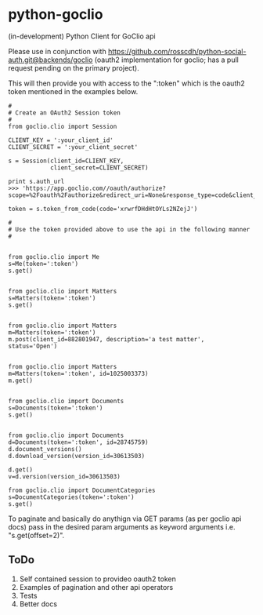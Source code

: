 python-goclio
=============

(in-development) Python Client for GoClio api

Please use in conjunction with https://github.com/rosscdh/python-social-auth.git@backends/goclio (oauth2 implementation for goclio; has a pull request pending on the primary project).

This will then provide you with access to the ":token" which is the oauth2 token mentioned in the examples below.

```
#
# Create an OAuth2 Session token
#
from goclio.clio import Session

CLIENT_KEY = ':your_client_id'
CLIENT_SECRET = ':your_client_secret'

s = Session(client_id=CLIENT_KEY,
            client_secret=CLIENT_SECRET)

print s.auth_url
>>> 'https://app.goclio.com//oauth/authorize?scope=%2Foauth%2Fauthorize&redirect_uri=None&response_type=code&client_id=:your_client_id'

token = s.token_from_code(code='xrwrfDHdHtOYLs2NZejJ')

#
# Use the token provided above to use the api in the following manner
#


from goclio.clio import Me
s=Me(token=':token')
s.get()


from goclio.clio import Matters
s=Matters(token=':token')
s.get()


from goclio.clio import Matters
m=Matters(token=':token')
m.post(client_id=882801947, description='a test matter', status='Open')


from goclio.clio import Matters
m=Matters(token=':token', id=1025003373)
m.get()


from goclio.clio import Documents
s=Documents(token=':token')
s.get()


from goclio.clio import Documents
d=Documents(token=':token', id=28745759)
d.document_versions()
d.download_version(version_id=30613503)

d.get()
v=d.version(version_id=30613503)

from goclio.clio import DocumentCategories
s=DocumentCategories(token=':token')
s.get()
```

To paginate and basically do anythign via GET params (as per goclio api docs) pass in the desired param arguments as keyword arguments i.e. "s.get(offset=2)".


ToDo
----

1. Self contained session to provideo oauth2 token
2. Examples of pagination and other api operators
3. Tests
4. Better docs
